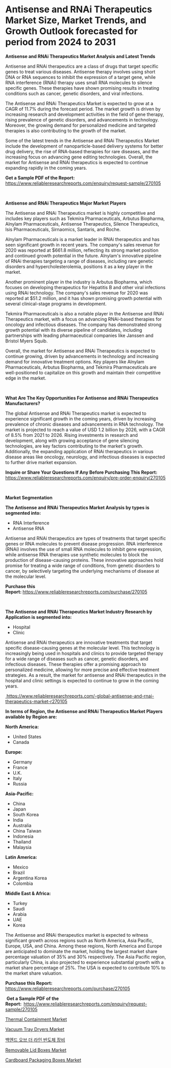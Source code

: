 <p><h1>Antisense and RNAi Therapeutics Market Size, Market Trends, and Growth Outlook forecasted for period from 2024 to 2031</h1></p><p><strong>Antisense and RNAi Therapeutics Market Analysis and Latest Trends</strong></p>
<p><p>Antisense and RNAi therapeutics are a class of drugs that target specific genes to treat various diseases. Antisense therapy involves using short DNA or RNA sequences to inhibit the expression of a target gene, while RNA interference (RNAi) therapy uses small RNA molecules to silence specific genes. These therapies have shown promising results in treating conditions such as cancer, genetic disorders, and viral infections.</p><p>The Antisense and RNAi Therapeutics Market is expected to grow at a CAGR of 11.7% during the forecast period. The market growth is driven by increasing research and development activities in the field of gene therapy, rising prevalence of genetic disorders, and advancements in technology. Moreover, the growing demand for personalized medicine and targeted therapies is also contributing to the growth of the market.</p><p>Some of the latest trends in the Antisense and RNAi Therapeutics Market include the development of nanoparticle-based delivery systems for better drug delivery, the rise of RNA-based therapies for rare diseases, and the increasing focus on advancing gene editing technologies. Overall, the market for Antisense and RNAi therapeutics is expected to continue expanding rapidly in the coming years.</p></p>
<p><strong>Get a Sample PDF of the Report:&nbsp;</strong> <a href="https://www.reliableresearchreports.com/enquiry/request-sample/270105">https://www.reliableresearchreports.com/enquiry/request-sample/270105</a></p>
<p>&nbsp;</p>
<p><strong>Antisense and RNAi Therapeutics Major Market Players</strong></p>
<p><p>The Antisense and RNAi Therapeutics market is highly competitive and includes key players such as Tekmira Pharmaceuticals, Arbutus Biopharma, Alnylam Pharmaceuticals, Antisense Therapeutics, Silence Therapeutics, Isis Pharmaceuticals, Sirnaomics, Santaris, and Roche. </p><p>Alnylam Pharmaceuticals is a market leader in RNAi therapeutics and has seen significant growth in recent years. The company's sales revenue for 2020 was reported at $661.8 million, reflecting its strong market position and continued growth potential in the future. Alnylam's innovative pipeline of RNAi therapies targeting a range of diseases, including rare genetic disorders and hypercholesterolemia, positions it as a key player in the market.</p><p>Another prominent player in the industry is Arbutus Biopharma, which focuses on developing therapeutics for Hepatitis B and other viral infections using RNAi technology. The company's sales revenue for 2020 was reported at $51.2 million, and it has shown promising growth potential with several clinical-stage programs in development.</p><p>Tekmira Pharmaceuticals is also a notable player in the Antisense and RNAi Therapeutics market, with a focus on advancing RNAi-based therapies for oncology and infectious diseases. The company has demonstrated strong growth potential with its diverse pipeline of candidates, including partnerships with leading pharmaceutical companies like Janssen and Bristol Myers Squib.</p><p>Overall, the market for Antisense and RNAi Therapeutics is expected to continue growing, driven by advancements in technology and increasing demand for innovative treatment options. Key players like Alnylam Pharmaceuticals, Arbutus Biopharma, and Tekmira Pharmaceuticals are well-positioned to capitalize on this growth and maintain their competitive edge in the market.</p></p>
<p>&nbsp;</p>
<p><strong>What Are The Key Opportunities For Antisense and RNAi Therapeutics Manufacturers?</strong></p>
<p><p>The global Antisense and RNAi Therapeutics market is expected to experience significant growth in the coming years, driven by increasing prevalence of chronic diseases and advancements in RNA technology. The market is projected to reach a value of USD 1.2 billion by 2026, with a CAGR of 8.5% from 2021 to 2026. Rising investments in research and development, along with growing acceptance of gene silencing technologies, are key factors contributing to the market's growth. Additionally, the expanding application of RNAi therapeutics in various disease areas like oncology, neurology, and infectious diseases is expected to further drive market expansion.</p></p>
<p><strong>Inquire or Share Your Questions If Any Before Purchasing This Report:</strong> <a href="https://www.reliableresearchreports.com/enquiry/pre-order-enquiry/270105">https://www.reliableresearchreports.com/enquiry/pre-order-enquiry/270105</a></p>
<p>&nbsp;</p>
<p><strong>Market Segmentation</strong></p>
<p><strong>The Antisense and RNAi Therapeutics Market Analysis by types is segmented into:</strong></p>
<p><ul><li>RNA Interference</li><li>Antisense RNA</li></ul></p>
<p><p>Antisense and RNAi therapeutics are types of treatments that target specific genes or RNA molecules to prevent disease progression. RNA interference (RNAi) involves the use of small RNA molecules to inhibit gene expression, while antisense RNA therapies use synthetic molecules to block the production of disease-causing proteins. These innovative approaches hold promise for treating a wide range of conditions, from genetic disorders to cancer, by selectively targeting the underlying mechanisms of disease at the molecular level.</p></p>
<p><strong>Purchase this Report:&nbsp;</strong><a href="https://www.reliableresearchreports.com/purchase/270105">https://www.reliableresearchreports.com/purchase/270105</a></p>
<p>&nbsp;</p>
<p><strong>The Antisense and RNAi Therapeutics Market Industry Research by Application is segmented into:</strong></p>
<p><ul><li>Hospital</li><li>Clinic</li></ul></p>
<p><p>Antisense and RNAi therapeutics are innovative treatments that target specific disease-causing genes at the molecular level. This technology is increasingly being used in hospitals and clinics to provide targeted therapy for a wide range of diseases such as cancer, genetic disorders, and infectious diseases. These therapies offer a promising approach to personalized medicine, allowing for more precise and effective treatment strategies. As a result, the market for antisense and RNAi therapeutics in the hospital and clinic settings is expected to continue to grow in the coming years.</p></p>
<p><a href="https://www.reliableresearchreports.com/-global-antisense-and-rnai-therapeutics-market-r270105">&nbsp;https://www.reliableresearchreports.com/-global-antisense-and-rnai-therapeutics-market-r270105</a></p>
<p><strong>In terms of Region, the Antisense and RNAi Therapeutics Market Players available by Region are:</strong></p>
<p>
    <p> <strong> North America: </strong>
        <ul>
            <li>United States</li>
            <li>Canada</li>
        </ul>
        </p> 
    <p> <strong> Europe: </strong>
        <ul>
            <li>Germany</li>
            <li>France</li>
            <li>U.K.</li>
            <li>Italy</li>
            <li>Russia</li>
        </ul>
        </p> 
    <p> <strong> Asia-Pacific: </strong>
        <ul>
            <li>China</li>
            <li>Japan</li>
            <li>South Korea</li>
            <li>India</li>
            <li>Australia</li>
            <li>China Taiwan</li>
            <li>Indonesia</li>
            <li>Thailand</li>
            <li>Malaysia</li>
        </ul>
        </p> 
    <p> <strong> Latin America: </strong>
        <ul>
            <li>Mexico</li>
            <li>Brazil</li>
            <li>Argentina Korea</li>
            <li>Colombia</li>
        </ul>
        </p> 
    <p> <strong> Middle East & Africa: </strong>
        <ul>
            <li>Turkey</li>
            <li>Saudi</li>
            <li>Arabia</li>
            <li>UAE</li>
            <li>Korea</li>
        </ul>
    </p>
    </p>
<p><p>The Antisense and RNAi therapeutics market is expected to witness significant growth across regions such as North America, Asia Pacific, Europe, USA, and China. Among these regions, North America and Europe are anticipated to dominate the market, holding the largest market share percentage valuation of 35% and 30% respectively. The Asia Pacific region, particularly China, is also projected to experience substantial growth with a market share percentage of 25%. The USA is expected to contribute 10% to the market share valuation.</p></p>
<p><strong>Purchase this Report: </strong><a href="https://www.reliableresearchreports.com/purchase/270105">https://www.reliableresearchreports.com/purchase/270105</a></p>
<p>&nbsp;<strong>Get a Sample PDF of the Report:&nbsp;&nbsp;</strong><a href="https://www.reliableresearchreports.com/enquiry/request-sample/270105">https://www.reliableresearchreports.com/enquiry/request-sample/270105</a></p>
<p><strong></strong></p>
<p><p><a href="https://medium.com/@watsonfeest2023/thermal-containment-market-outlook-and-forecast-from-2024-to-2031-0c07ea789c30">Thermal Containment Market</a></p><p><a href="https://medium.com/@borisfisher2023/vacuum-tray-dryers-market-global-market-share-and-ranking-overall-sales-and-demand-forecast-2024-238483242ba5">Vacuum Tray Dryers Market</a></p><p><a href="https://github.com/jimahmed0511/Market-Research-Report-List-2/blob/main/205364183886.md">백엔드 오브 더 라인 반도체 장비</a></p><p><a href="https://github.com/indrystar/Market-Research-Report-List-4/blob/main/removable-lid-boxes-market.md">Removable Lid Boxes Market</a></p><p><a href="https://github.com/AKSHATREPORTPRIME/Market-Research-Report-List-5/blob/main/cardboard-packaging-boxes-market.md">Cardboard Packaging Boxes Market</a></p></p>